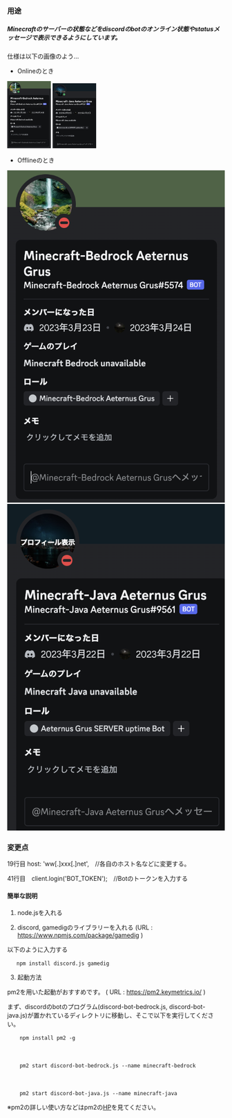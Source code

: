 ### 用途
##### Minecraftのサーバーの状態などをdiscordのbotのオンライン状態やstatusメッセージで表示できるようにしています。

仕様は以下の画像のよう...

- Onlineのとき
<img src="https://github.com/siso5/siso5/blob/main/discord-bot/online-1.png" width="20%" />
<img src="https://github.com/siso5/siso5/blob/main/discord-bot/online-2.png" width="20%" />



- Offlineのとき

![](https://github.com/siso5/siso5/blob/main/discord-bot/offline-1.png)
![](https://github.com/siso5/siso5/blob/main/discord-bot/offline-2.png)

### 変更点

19行目  host: 'ww[.]xxx[.]net',　//各自のホスト名などに変更する。

41行目　client.login('BOT_TOKEN');　//Botのトークンを入力する


#### 簡単な説明

1.  node.jsを入れる

2.  discord, gamedigのライブラリーを入れる
(URL : https://www.npmjs.com/package/gamedig )

以下のように入力する

       npm install discord.js gamedig

3. 起動方法

pm2を用いた起動がおすすめです。
( URL : https://pm2.keymetrics.io/ )

まず、discordのbotのプログラム(discord-bot-bedrock.js, discord-bot-java.js)が置かれているディレクトリに移動し、そこで以下を実行してください。


        npm install pm2 -g
　
 
        pm2 start discord-bot-bedrock.js --name minecraft-bedrock
       
　
 
        pm2 start discord-bot-java.js --name minecraft-java
        
 
 ※pm2の詳しい使い方などはpm2の[HP](https://pm2.keymetrics.io/)を見てください。


